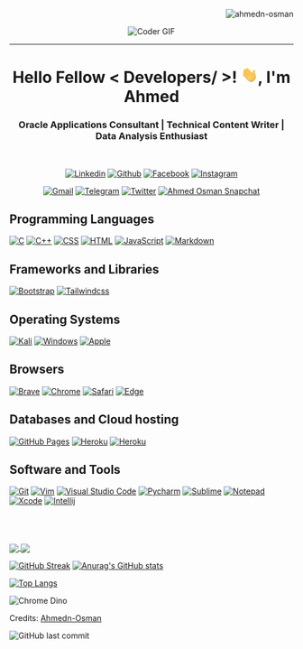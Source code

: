 <p align="right"> <img src="https://komarev.com/ghpvc/?username=ahmedn-osman&label=Profile%20views&color=brightgreen&style=flat-square" alt="ahmedn-osman" /> </p>
<div align="center">
      <img width="50%" height = "50%" src="https://media.giphy.com/media/SWoSkN6DxTszqIKEqv/giphy.gif" alt="Coder GIF">
</div>
<hr>
<h1 align="center"> Hello Fellow < Developers/ >! <img src="https://raw.githubusercontent.com/ABSphreak/ABSphreak/master/gifs/Hi.gif" width="30px">, I'm Ahmed</h1>
<h3 align="center">Oracle Applications Consultant | Technical Content Writer | Data Analysis Enthusiast</h3>
<br>
<p align="center">
  <a href="https://www.linkedin.com/in/ahmed-n-osman"><img alt="Linkedin" title="Ahmed Osman Linkedin" src="https://img.shields.io/badge/LinkedIn-0077B5?style=flat&logo=linkedin&logoColor=white"></a>
  <a href="https://github.com/ahmedn-osman"><img alt="Github" title="Ahmed Osman Github" src="https://img.shields.io/badge/GitHub-100000?style=flat&logo=github&logoColor=white"></a>
  <a href="https://www.facebook.com/ahmedn.osman0/"><img alt="Facebook" title="Ahmed Osman FB" src="https://img.shields.io/badge/Facebook-1877F2?style=flat&logo=facebook&logoColor=white"></a>
  <a href="https://instagram.com/ahmedn.osman"><img alt="Instagram" title="Ahmed Osman Instagram" src="https://img.shields.io/badge/Instagram-E4405F?style=flat&logo=instagram&logoColor=white"></a>
 </p>
 <p align="center">
  <a href="mailto:ahmedn.osman1@gmail.com"><img alt="Gmail" title="Ahmed Osman Gmail" src="https://img.shields.io/badge/Gmail-D14836?style=flat&logo=gmail&logoColor=white"></a>
  <a href="https://t.me/ahmednosman"><img alt="Telegram" title="Ahmed Osman Telegram" src="https://img.shields.io/badge/Telegram-2CA5E0?style=flat&logo=telegram&logoColor=white"></a> 
<a href="http://twitter.com/ahmadosman_"><img alt="Twitter" title="Ahmed Osman Twitter" src="https://img.shields.io/badge/Twitter-1DA1F2?style=flat&logo=twitter&logoColor=white"></a>
    <a href="https://www.snapchat.com/add/bega10"><img alt="Ahmed Osman Snapchat" title="Jaydeep Yadav SC" src="https://img.shields.io/badge/Snapchat-FFFC00?style=flat&logo=snapchat&logoColor=white"></a>
</p>

## Programming Languages

<p>
    <a href="#"><img alt="C" src="https://img.shields.io/badge/C%20-%232370ED.svg?logo=c&logoColor=white"></a>
    <a href="#"><img alt="C++" src="https://img.shields.io/badge/C++%20-%2300599C.svg?logo=c%2B%2B&logoColor=white"></a>
    <a href="#"><img alt="CSS" src="https://img.shields.io/badge/CSS%20-%231572B6.svg?logo=css3&logoColor=white"></a>
    <a href="#"><img alt="HTML" src="https://img.shields.io/badge/HTML%20-%23E34F26.svg?logo=html5&logoColor=white"></a>
    <a href="#"><img alt="JavaScript" src="https://img.shields.io/badge/JavaScript%20-%23F7DF1E.svg?logo=javascript&logoColor=black"></a>
    <a href="#"><img alt="Markdown" src="https://img.shields.io/badge/Markdown-%23000000.svg?logo=markdown&logoColor=white"></a>
</p>

## Frameworks and Libraries
<p>
   <a href="#"><img alt="Bootstrap" src="https://img.shields.io/badge/Bootstrap-563D7C?logo=bootstrap&logoColor=white"></a>
   <a href="#"><img alt="Tailwindcss" src="https://img.shields.io/badge/tailwindcss-%2338B2AC.svg?logo=tailwindcss&logoColor=white"></a>
</p>

## Operating Systems
<p>
	<a href="#"><img alt="Kali" src="https://img.shields.io/badge/Kali_Linux-557C94?logo=kali-linux&logoColor=white"></a>
	<a href="#"><img alt="Windows" src="https://img.shields.io/badge/Windows-0078D6?logo=windows&logoColor=white"></a>
	<a href="#"><img alt="Apple" src="https://img.shields.io/badge/mac%20os-000000?logo=apple&logoColor=white"></a>

</p>

## Browsers
<p>
	<a href="#"><img alt="Brave" src="https://img.shields.io/badge/Brave-FB542B?logo=brave&logoColor=white"></a>
	<a href="#"><img alt="Chrome" src="https://img.shields.io/badge/Google_chrome-4285F4?logo=Google-Chrome&logoColor=white"></a>
	<a href="#"><img alt="Safari" src="https://img.shields.io/badge/Safari-FF1B2D?logo=Safari&logoColor=white"></a>
	<a href="#"><img alt="Edge" src="https://img.shields.io/badge/Microsoft_Edge-0078D7?logo=Microsoft-edge&logoColor=white"></a>
</p>

## Databases and Cloud hosting

<p>
    <a href="#"><img alt="GitHub Pages" src="https://img.shields.io/badge/GitHub%20Pages-%23327FC7.svg?logo=github&logoColor=white"></a>
    <a href="#"><img alt="Heroku" src="https://img.shields.io/badge/Heroku%20-%23430098.svg?logo=heroku&logoColor=white"></a>
    <a href="#"><img alt="Heroku" src="https://img.shields.io/badge/Xampp%20-%23430098.svg?logo=xampp&logoColor=white"></a>
</p> 

## Software and Tools
<p>
  <a href="#"><img alt="Git" src="https://img.shields.io/badge/Git%20-%23F05033.svg?logo=git&logoColor=white"></a>
	<a href="#"><img alt="Vim" src="https://img.shields.io/badge/VIM-%2311AB00.svg?logo=vim&logoColor=white"></a>
  <a href="#"><img alt="Visual Studio Code" src="https://img.shields.io/badge/Visual%20Studio%20Code-0078d7.svg?logo=visual-studio-code&logoColor=white"></a>
  <a href="#"><img alt="Pycharm" src="https://img.shields.io/badge/pycharm-143?logo=pycharm&logoColor=black&color=green&labelColor=green"></a>
	<a href="#"><img alt="Sublime" src="https://img.shields.io/badge/sublime_text-%23575757.svg?logo=sublime-text&logoColor=important"></a>
	<a href="#"><img alt="Notepad" src="https://img.shields.io/badge/Notepad++-90E59A.svg?logo=notepad%2B%2B&logoColor=black"></a>
	<a href="#"><img alt="Xcode" src="https://img.shields.io/badge/Xcode-007ACC?for-the-badge&logo=xcode&logoColor=white"></a>
	<a href="#"><img alt="Intellij" src="https://img.shields.io/badge/IntelliJ&nbsp;IDEA-000000.svg?logo=intellij-idea&logoColor=white"></a>
</p>

<br>
<br>
<br>

<a href="https://github.com/ahmedn-osman/ahmedn-osman">
  <img align="center" src="https://github-readme-stats.vercel.app/api/pin/?username=ahmedn-osman&repo=ahmedn-osman" />
</a>
<a href="https://github.com/ahmedn-osman/convoychat">
  <img align="center" src="https://github-readme-stats.vercel.app/api/pin/?username=ahmedn-osman&repo=ahmedn-osman" />
</a>

<p align="center"> 	

[![GitHub Streak](https://github-readme-streak-stats.herokuapp.com?user=ahmedn-osman&theme=flag-india&date_format=M%20j%5B%2C%20Y%5D)](https://git.io/streak-stats)
[![Anurag's GitHub stats](https://github-readme-stats.vercel.app/api?username=ahmedn-osman&theme=flag-india)](https://github.com/anuraghazra/github-readme-stats)

</p>
	
[![Top Langs](https://github-readme-stats.vercel.app/api/top-langs/?username=ahmedn-osman&theme=flag-india&layout=compact)](https://github.com/anuraghazra/github-readme-stats)

	
![Chrome Dino](https://mir-s3-cdn-cf.behance.net/project_modules/max_1200/4ff07986208593.5d9a654e92f36.gif)	
	

Credits: [Ahmedn-Osman](https://github.com/ahmedn-osman)

<p align="left">
<img alt="GitHub last commit" src="https://img.shields.io/github/last-commit/ahmedn-osman/ahmedn-osman?label=last%20edited%20on&style=flat-square">
</p>
